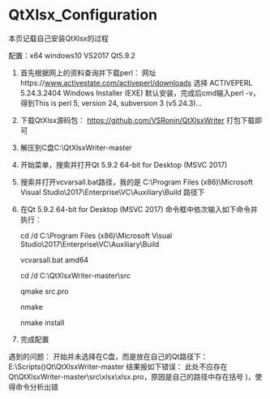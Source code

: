 ﻿# QtXlsx_Configuration
本页记载自己安装QtXlsx的过程

配置：x64 windows10 VS2017 Qt5.9.2

1.	首先根据网上的资料查询并下载perl：
	网址https://www.activestate.com/activeperl/downloads
	选择	ACTIVEPERL
	    5.24.3.2404
	    Windows Installer (EXE)
	默认安装，完成后cmd输入perl -v，得到This is perl 5, version 24, subversion 3 (v5.24.3)...

2.	下载QtXlsx源码包：
	https://github.com/VSRonin/QtXlsxWriter 打包下载即可

3.	解压到C盘C:\QtXlsxWriter-master

4.	开始菜单，搜索并打开Qt 5.9.2 64-bit for Desktop (MSVC 2017)

5.	搜索并打开vcvarsall.bat路径，我的是 C:\Program Files (x86)\Microsoft Visual Studio\2017\Enterprise\VC\Auxiliary\Build 路径下

6.	在Qt 5.9.2 64-bit for Desktop (MSVC 2017) 命令框中依次输入如下命令并执行：

	cd /d C:\Program Files (x86)\Microsoft Visual Studio\2017\Enterprise\VC\Auxiliary\Build

	vcvarsall.bat amd64
	
	cd /d C:\QtXlsxWriter-master\src
	
	qmake src.pro
	
	nmake
	
	nmake install
	
7.	完成配置

遇到的问题：
	开始并未选择在C盘，而是放在自己的Qt路径下：E:\Scripts()Qt\QtXlsxWriter-master
	结果报如下错误：
		此处不应存在Qt\QtXlsxWriter-master\src\xlsx\xlsx.pro，原因是自己的路径中存在括号 )，使得命令分析出错
